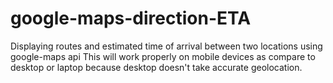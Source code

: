 # google-maps-direction-ETA
Displaying routes and estimated time of arrival between two locations using google-maps api
This will work properly on mobile devices as compare to desktop or laptop because desktop doesn't take accurate geolocation.
